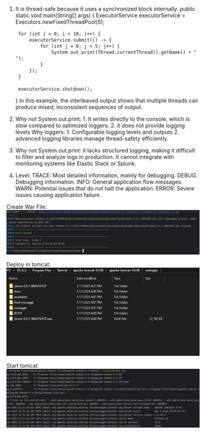 1. It is thread-safe because it uses a synchronized block internally.
   public static void main(String[] args) {
   ExecutorService executorService = Executors.newFixedThreadPool(5);

        for (int i = 0; i < 10; i++) {
            executorService.submit(() -> {
                for (int j = 0; j < 5; j++) {
                    System.out.print(Thread.currentThread().getName() + " ");
                }
            });
        }

        executorService.shutdown();
   }
    In this example, the interleaved output shows that multiple threads can produce mixed, inconsistent sequences of output.  
2. 
    Why not System.out.print: 
        1. It writes directly to the console, which is slow compared to optimized loggers. 
        2. it does not provide logging levels
    Why loggers:
        1. Configurable logging levels and outputs
        2. advanced logging libraries manage thread-safety efficiently. 
3. Why not System.out.print:
    it lacks structured logging, making it difficult to filter and analyze logs in production. 
    It cannot integrate with monitoring systems like Elastic Stack or Splunk. 
4. Level:
   TRACE: Most detailed information, mainly for debugging.
   DEBUG: Debugging information.
   INFO: General application flow messages.
   WARN: Potential issues that do not halt the application.
   ERROR: Severe issues causing application failure.

Create War File:
![1](./pics/1.png)

Deploy in tomcat:
![3](./pics/3.png)

Start tomcat:
![2](./pics/2.png)

